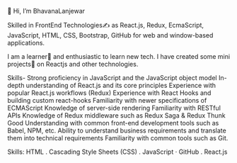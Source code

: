 👋 Hi, I’m  BhavanaLanjewar

Skilled in FrontEnd Technologies✍️ as React.js, Redux, EcmaScript, JavaScript, HTML, CSS, Bootstrap, GitHub for web and window-based applications.

I am a learner📝 and enthusiastic to learn new tech. I have created some mini projects💼 on Reactjs and other technologies.

Skills- Strong proficiency in JavaScript and the JavaScript object model In-depth understanding of React.js and its core principles Experience with popular React.js workflows (Redux) Experience with React Hooks and building custom react-hooks Familiarity with newer specifications of ECMAScript Knowledge of server-side rendering Familiarity with RESTful APIs Knowledge of Redux middleware such as Redux Saga & Redux Thunk Good Understanding with common front-end development tools such as Babel, NPM, etc. Ability to understand business requirements and translate them into technical requirements Familiarity with common tools such as Git.

Skills: HTML . Cascading Style Sheets (CSS) . JavaScript · GitHub . React.js  

